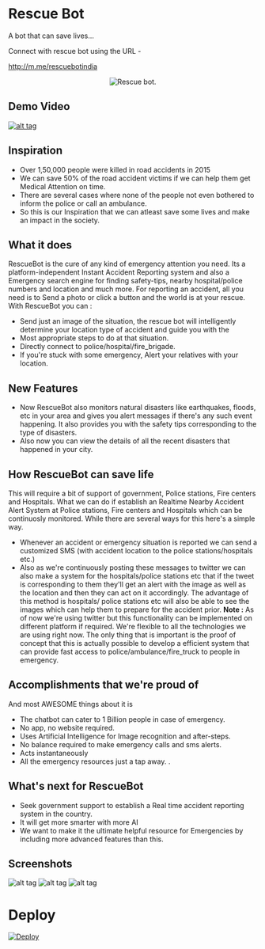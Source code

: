 # Rescue Bot
A bot that can save lives...

Connect with rescue bot using the URL -

http://m.me/rescuebotindia

<p align="center">
  <img src="https://github.com/mayank26saxena/Emergency-Bot/blob/master/art/logo.png" alt="Rescue bot."/>
</p>

## Demo Video
[![alt tag](https://github.com/mayank26saxena/Emergency-Bot/blob/master/art/youtube_screen.png)](https://www.youtube.com/watch?v=Zdlpmw4UC7Y&feature=youtu.be)

## Inspiration

- Over 1,50,000 people were killed in road accidents in 2015
- We can save 50% of the road accident victims if we can help them get Medical    Attention on time.
- There are several cases where none of the people not even bothered to inform the  police or call an ambulance.
- So this is our Inspiration that we can atleast save some lives and make an impact in the society.


## What it does
RescueBot is the cure of any kind of emergency attention you need. Its a platform-independent Instant Accident Reporting system and also a Emergency search engine for finding safety-tips, nearby hospital/police numbers and location and much more.
For reporting an accident, all you need is to Send a photo or click a button and the world is at your rescue.
With RescueBot you can :
- Send just an image of the situation, the rescue bot will intelligently determine your location type of accident and guide you with the
- Most appropriate steps to do at that situation.
- Directly connect to police/hospital/fire_brigade.
- If you're stuck with some emergency, Alert your relatives with your location.

## New Features
- Now RescueBot also monitors natural disasters like earthquakes, floods, etc in your area and gives you alert messages if there's any such event happening. It also provides you with the safety tips corresponding to the type of disasters.
- Also now you can view the details of all the recent disasters that happened in your city.

## How RescueBot can save life
This will require a bit of support of government, Police stations, Fire centers and Hospitals. What we can do if establish an Realtime Nearby Accident Alert System at Police stations, Fire centers and Hospitals which can be continuosly monitored. While there are several ways for this here's a simple way.
- Whenever an accident or emergency situation is reported we can send a customized SMS (with accident location to the police stations/hospitals etc.)
- Also as we're continuously posting these messages to twitter we can also make a system for the hospitals/police stations etc that if the tweet is corresponding to them they'll get an alert with the image as well as the location and then they can act on it accordingly. The advantage of this method is hospitals/ police stations etc will also be able to see the images which can help them to prepare for the accident prior.
**Note :** As of now we're using twitter but this functionality can be implemented on different platform if required. We're flexible to all the technologies we are using right now. The only thing that is important is the proof of concept that this is actually possible to develop a efficient system that can provide fast access to police/ambulance/fire_truck to people in emergency.


## Accomplishments that we're proud of
And most AWESOME things about it is
- The chatbot can cater to 1 Billion people in case of emergency.
- No app, no website required.
- Uses Artificial Intelligence for Image recognition and after-steps.
- No balance required to make emergency calls and sms alerts.
- Acts instantaneously
- All the emergency resources just a tap away.
.

## What's next for RescueBot
- Seek government support to establish a Real time accident reporting system in the country.
- It will get more smarter with more AI
- We want to make it the ultimate helpful resource for Emergencies by including more advanced features than this.

## Screenshots
![alt tag](https://github.com/mayank26saxena/Emergency-Bot/blob/master/art/screen1.png)
![alt tag](https://github.com/mayank26saxena/Emergency-Bot/blob/master/art/screen2.png)
![alt tag](https://github.com/mayank26saxena/Emergency-Bot/blob/master/art/screen3.png)


# Deploy

[![Deploy](https://www.herokucdn.com/deploy/button.svg)](https://heroku.com/deploy)
